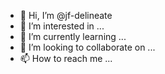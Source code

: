 - 👋 Hi, I’m @jf-delineate
- 👀 I’m interested in ...
- 🌱 I’m currently learning ...
- 💞️ I’m looking to collaborate on ...
- 📫 How to reach me ...

<!---
jf-delineate/jf-delineate is a ✨ special ✨ repository because its `README.md` (this file) appears on your GitHub profile.
You can click the Preview link to take a look at your changes.
--->
